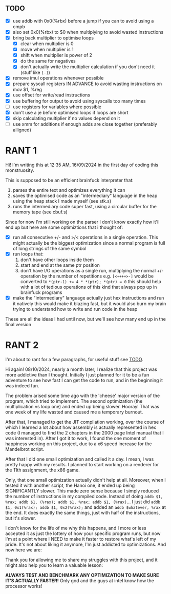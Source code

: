 ## TODO

- [x] use addb with 0x0(%rbx) before a jump if you can to avoid using a cmpb
- [x] also set 0x0(%rbx) to $0 when multiplying to avoid wasted instructions
- [x] bring back multiplier to optimise loops
	- [x] clear when multiplier is 0
	- [x] move when multiplier is 1
	- [x] shift when multiplier is power of 2
	- [x] do the same for negatives
	- [x] don't actually write the multiplier calculation if you don't need it (stuff like `[-]`)
- [x] remove imul operations whenever possible
- [x] prepare syscall registers IN ADVANCE to avoid wasting instructions on mov $1, %reg
- [x] use offset for write/read instructions
- [x] use buffering for output to avoid using syscalls too many times
- [ ] use registers for variables where possible
- [x] don't use a je before optimised loops if loops are short
- [x] skip calculating multiplier if no values depend on it
- [ ] use xmm for additions if enough adds are close together (preferably alligned)

# RANT 1

Hi! I'm writing this at 12:35 AM, 16/09/2024 in the first day of coding this monstruosity.

This is supposed to be an efficient brainfuck interpreter that:

1. parses the entire text and optimizes everything it can
2. saves the optimised code as an "intermediary" language in the heap using the heap stack I made myself (see stk.s)
3. runs the intermediary code super fast, using a circular buffer for the memory tape (see cbuf.s)

Since for now I'm still working on the parser I don't know exactly how it'll end up but here are some optimiztions that i thought of:

- [x] run all consecutive +/- and >/< operations in a single operation. This might actually be the biggest optimization since a normal program is full of long strings of the same symbol
- [x] run loops that:
	1. don't have other loops inside them
	2. start and end at the same ptr position
	3. don't have I/O operations
as a single run, multiplying the normal +/- operation by the number of repetitions
e.g. `[<++++>-]` would be converted to `*(ptr-1) += 4 * *(ptr); *(ptr) = 0`
this should help with a lot of tedious operations of this kind that always pop up in brainfuck programs
- [x] make the "intermediary" language actually just hex instructions and run it natively
this would make it blazing fast, but it would also burn my brain trying to understand how to write and run code in the heap

These are all the ideas I had until now, but we'll see how many end up in the final version

# RANT 2

I'm about to rant for a few paragraphs, for useful stuff see [TODO](#todo).

Hi again! 08/10/2024, nearly a month later, I realize that this project was more addictive than I thought. Initially I just planned for it to be a fun adventure to see how fast I can get the code to run, and in the beginning it was indeed fun.

The problem arised some time ago with the 'cheese' major version of the program, which tried to implement. The second optimization (the multiplication vs loop one) and ended up being slower. Hooray! That was one week of my life wasted and caused me a temporary burnout.

After that, I managed to get the JIT compilation working, over the course of which I learned a lot about how assembly is actually represented in hex code (I managed to find the 2 chapters in the 2000 page Intel manual that I was interested in). After I got it to work, I found the one moment of happiness working on this project, due to a x6 speed increase for the Mandelbrot script.

After that I did one small optimization and called it a day. I mean, I was pretty happy with my results. I planned to start working on a renderer for the 11th assignment, the x86 game.

Only, that one small optimization actually didn't help at all. Moreover, when I tested it with another script, the Hanoi one, it ended up being SIGNIFICANTLY slower. This made zero sense because I simply reduced the number of instructions in my compiled code. Instead of doing `addb $1, %rax; addb $1, (%rax); addb $1, %rax; addb $1, (%rax)`... I just did `addb $1, 0x1(%rax); addb $1, 0x2(%rax);` and added an `addb $whatever, %rax` at the end. It does exactly the same things, just with half of the instructions, but it's slower.

I don't know for the life of me why this happens, and I more or less accepted it as just the lottery of how your specific program runs, but now I'm at a point where I NEED to make it faster to restore what's left of my pride. It's not about liking it anymore, I'm just addicted to optimizations. And now here we are:

Thank you for allowing me to share my struggles with this project, and it might also help you to learn a valuable lesson:

**ALWAYS TEST AND BENCHMARK ANY OPTIMIZATION TO MAKE SURE IT'S ACTUALLY FASTER!** Only god and the guys at intel know how the processor works!
